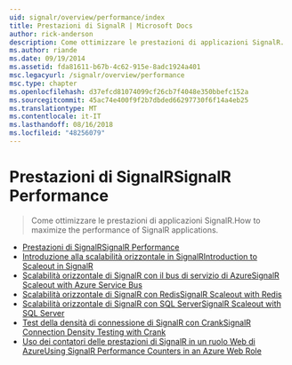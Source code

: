 ```yaml
---
uid: signalr/overview/performance/index
title: Prestazioni di SignalR | Microsoft Docs
author: rick-anderson
description: Come ottimizzare le prestazioni di applicazioni SignalR.
ms.author: riande
ms.date: 09/19/2014
ms.assetid: fda81611-b67b-4c62-915e-8adc1924a401
msc.legacyurl: /signalr/overview/performance
msc.type: chapter
ms.openlocfilehash: d37efcd81074099cf26cb7f4048e350bbefc152a
ms.sourcegitcommit: 45ac74e400f9f2b7dbded66297730f6f14a4eb25
ms.translationtype: MT
ms.contentlocale: it-IT
ms.lasthandoff: 08/16/2018
ms.locfileid: "48256079"
---
```

<a name="signalr-performance"></a><span data-ttu-id="97c94-103">Prestazioni di SignalR</span><span class="sxs-lookup"><span data-stu-id="97c94-103">SignalR Performance</span></span>
====================
> <span data-ttu-id="97c94-104">Come ottimizzare le prestazioni di applicazioni SignalR.</span><span class="sxs-lookup"><span data-stu-id="97c94-104">How to maximize the performance of SignalR applications.</span></span>


- [<span data-ttu-id="97c94-105">Prestazioni di SignalR</span><span class="sxs-lookup"><span data-stu-id="97c94-105">SignalR Performance</span></span>](signalr-performance.md)
- [<span data-ttu-id="97c94-106">Introduzione alla scalabilità orizzontale in SignalR</span><span class="sxs-lookup"><span data-stu-id="97c94-106">Introduction to Scaleout in SignalR</span></span>](scaleout-in-signalr.md)
- [<span data-ttu-id="97c94-107">Scalabilità orizzontale di SignalR con il bus di servizio di Azure</span><span class="sxs-lookup"><span data-stu-id="97c94-107">SignalR Scaleout with Azure Service Bus</span></span>](scaleout-with-windows-azure-service-bus.md)
- [<span data-ttu-id="97c94-108">Scalabilità orizzontale di SignalR con Redis</span><span class="sxs-lookup"><span data-stu-id="97c94-108">SignalR Scaleout with Redis</span></span>](scaleout-with-redis.md)
- [<span data-ttu-id="97c94-109">Scalabilità orizzontale di SignalR con SQL Server</span><span class="sxs-lookup"><span data-stu-id="97c94-109">SignalR Scaleout with SQL Server</span></span>](scaleout-with-sql-server.md)
- [<span data-ttu-id="97c94-110">Test della densità di connessione di SignalR con Crank</span><span class="sxs-lookup"><span data-stu-id="97c94-110">SignalR Connection Density Testing with Crank</span></span>](signalr-connection-density-testing-with-crank.md)
- [<span data-ttu-id="97c94-111">Uso dei contatori delle prestazioni di SignalR in un ruolo Web di Azure</span><span class="sxs-lookup"><span data-stu-id="97c94-111">Using SignalR Performance Counters in an Azure Web Role</span></span>](using-signalr-performance-counters-in-an-azure-web-role.md)
